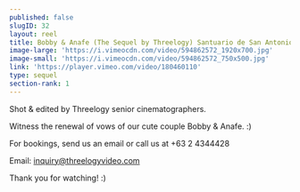 ```yaml
---
published: false
slugID: 32
layout: reel
title: Bobby & Anafe (The Sequel by Threelogy) Santuario de San Antonio - June 2016
image-large: 'https://i.vimeocdn.com/video/594862572_1920x700.jpg'
image-small: 'https://i.vimeocdn.com/video/594862572_750x500.jpg'
link: 'https://player.vimeo.com/video/180460110'
type: sequel
section-rank: 1
---
```

Shot & edited by Threelogy senior cinematographers. 

Witness the renewal of vows of our cute couple Bobby & Anafe. :) 

For bookings, send us an email or call us at +63 2 4344428

Email: inquiry@threelogyvideo.com

Thank you for watching! :)
